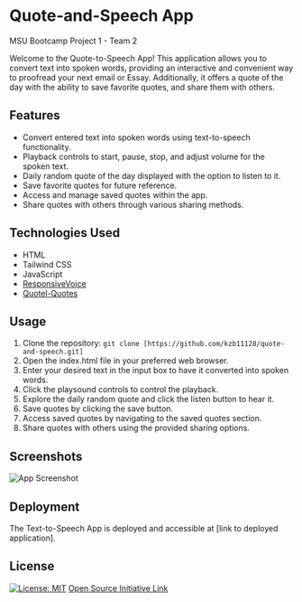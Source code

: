 # Quote-and-Speech App
MSU Bootcamp Project 1 - Team 2

Welcome to the Quote-to-Speech App! This application allows you to convert text into spoken words, providing an interactive and convenient way to proofread your next email or Essay. Additionally, it offers a quote of the day with the ability to save favorite quotes, and share them with others.

## Features

- Convert entered text into spoken words using text-to-speech functionality.
- Playback controls to start, pause, stop, and adjust volume for the spoken text.
- Daily random quote of the day displayed with the option to listen to it.
- Save favorite quotes for future reference.
- Access and manage saved quotes within the app.
- Share quotes with others through various sharing methods.
 
## Technologies Used

- HTML
- Tailwind CSS
- JavaScript
- [ResponsiveVoice](https://responsivevoice.org/api/)
- [Quotel-Quotes](https://rapidapi.com/skjaldbaka17/api/quotel-quotes/)

## Usage

1. Clone the repository: `git clone [https://github.com/kzb11128/quote-and-speech.git]`
2. Open the index.html file in your preferred web browser.
3. Enter your desired text in the input box to have it converted into spoken words.
4. Click the playsound controls to control the playback.
5. Explore the daily random quote and click the listen button to hear it.
6. Save quotes by clicking the save button.
7. Access saved quotes by navigating to the saved quotes section.
8. Share quotes with others using the provided sharing options.

## Screenshots

![App Screenshot](/screenshots/app-screenshot.png)

## Deployment

The Text-to-Speech App is deployed and accessible at [link to deployed application].

## License

[![License: MIT](https://img.shields.io/badge/License-MIT-yellow.svg)](https://opensource.org/licenses/MIT) [Open Source Initiative Link](https://opensource.org/licenses/MIT)


